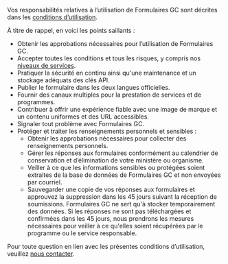 Vos responsabilités relatives à l’utilisation de Formulaires GC sont décrites dans les [conditions d’utilisation](/fr/terms-of-use).

À titre de rappel, en voici les points saillants :

- Obtenir les approbations nécessaires pour l’utilisation de Formulaires GC.
- Accepter toutes les conditions et tous les risques, y compris nos [niveaux de services](/fr/sla).
- Pratiquer la sécurité en continu ainsi qu'une maintenance et un stockage adéquats des clés API.
- Publier le formulaire dans les deux langues officielles.
- Fournir des canaux multiples pour la prestation de services et de programmes.
- Contribuer à offrir une expérience fiable avec une image de marque et un contenu uniformes et des URL accessibles.
- Signaler tout problème avec Formulaires GC.
- Protéger et traiter les renseignements personnels et sensibles :
  - Obtenir les approbations nécessaires pour collecter des renseignements personnels.
  - Gérer les réponses aux formulaires conformément au calendrier de conservation et d’élimination de votre ministère ou organisme.
  - Veiller à ce que les informations sensibles ou protégées soient extraites de la base de données de Formulaires GC et non envoyées par courriel.
  - Sauvegarder une copie de vos réponses aux formulaires et approuvez la suppression dans les 45 jours suivant la réception de soumissions. Formulaires GC ne sert qu'à stocker temporairement des données. Si les réponses ne sont pas téléchargées et confirmées dans les 45 jours, nous prendrons les mesures nécessaires pour veiller à ce qu'elles soient récupérées par le programme ou le service responsable.

Pour toute question en lien avec les présentes conditions d’utilisation, veuillez [nous contacter](/fr/contact).
